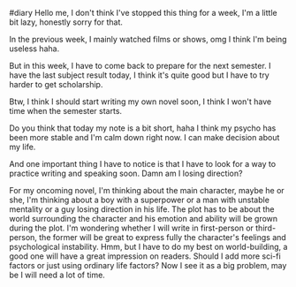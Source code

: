 #diary
Hello me, I don't think I've stopped this thing for a week, I'm a little bit lazy, honestly sorry for that.

In the previous week, I mainly watched films or shows, omg I think I'm being useless haha.

But in this week, I have to come back to prepare for the next semester. I have the last subject result today, I think it's quite good but I have to try harder to get scholarship.

Btw, I think I should start writing my own novel soon, I think I won't have time when the semester starts.

Do you think that today my note is a bit short, haha I think my psycho has been more stable and I'm calm down right now. I can make decision about my life.

And one important thing I have to notice is that I have to look for a way to practice writing and speaking soon. Damn am I losing direction?

For my oncoming novel, I'm thinking about the main character, maybe he or she, I'm thinking about a boy with a superpower or a man with unstable mentality or a guy losing direction in his life. The plot has to be about the world surrounding the character and his emotion and ability will be grown during the plot. I'm wondering whether I will write in first-person or third-person, the former will be great to express fully the character's feelings and psychological instability. Hmm, but I have to do my best on world-building, a good one will have a great impression on readers.
Should I add more sci-fi factors or just using ordinary life factors? Now I see it as a big problem, may be I will need a lot of time.

